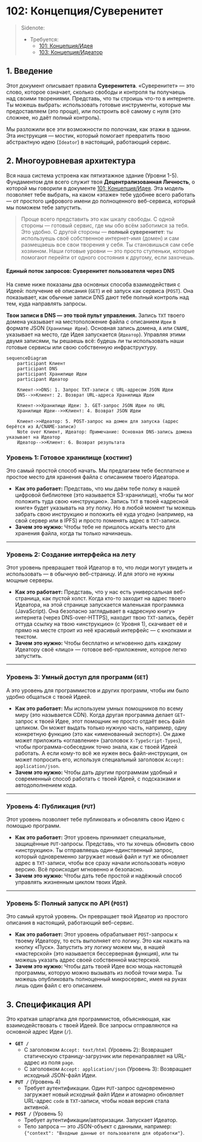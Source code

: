 # 102: Концепция/Суверенитет

> Sidenote:
> 
> - Требуется:
>   - [101: Концепция/Идея](./101_concept_idea.md)
>   - [103: Концепция/Идеатор](./103_concept_ideator.md)

## 1. Введение

Этот документ описывает правила **Суверенитета**. «Суверенитет» — это слово, которое означает, сколько свободы и контроля ты получаешь над своими творениями. Представь, что ты строишь что-то в интернете. Ты можешь выбрать: использовать готовые инструменты, которые мы предоставляем (это проще), или построить всё самому с нуля (это сложнее, но даёт полный контроль).

Мы разложили все эти возможности по полочкам, как этажи в здании. Эта инструкция — мостик, который помогает превратить твою абстрактную идею (`Ideator`) в настоящий, работающий сервис.

## 2. Многоуровневая архитектура

Вся наша система устроена как пятиэтажное здание (Уровни 1-5). Фундаментом для всего служит твоя **Децентрализованная Личность**, о которой мы говорили в документе [101: Концепция/Идея](./101_concept_idea.md). Эта модель позволяет тебе выбрать, на каком «этаже» тебе удобнее всего работать — от простого цифрового имени до полноценного веб-сервиса, который мы поможем тебе запустить.

> Проще всего представить это как шкалу свободы. С одной стороны — готовый сервис, где мы обо всём заботимся за тебя. Это удобно. С другой стороны — **полный суверенитет**: ты используешь своё собственное интернет-имя (домен) и сам размещаешь все свои творения у себя. Ты становишься сам себе хозяином. Наши готовые уровни — это просто ступеньки, которые помогают перейти от одного состояния к другому, если захочешь.

#### Единый поток запросов: Суверенитет пользователя через DNS

На схеме ниже показаны два основных способа взаимодействия с Идеей: получение её описания (`GET`) и её запуск как сервиса (`POST`). Она показывает, как обычные записи DNS дают тебе полный контроль над тем, куда направлять запросы.

**Твои записи в DNS — это твой пульт управления.** Запись `TXT` твоего домена указывает на местоположение файла с описанием `Идеи` в формате JSON (`Хранилище Идеи`). Основная запись домена, `A` или `CNAME`, указывает на место, где Идея запускается (`Идеатор`). Управляя этими двумя записями, ты решаешь всё: будешь ли ты использовать наши готовые сервисы или свою собственную инфраструктуру.

```mermaid
sequenceDiagram
    participant Клиент
    participant DNS
    participant Хранилище Идеи
    participant Идеатор

    Клиент->>DNS: 1. Запрос TXT-записи с URL-адресом JSON Идеи
    DNS-->>Клиент: 2. Возврат URL-адреса Хранилища Идеи

    Клиент->>Хранилище Идеи: 3. GET-запрос JSON Идеи по URL
    Хранилище Идеи-->>Клиент: 4. Возврат JSON Идеи

    Клиент->>Идеатор: 5. POST-запрос на домен для запуска (адрес берётся из A/CNAME-записи)
    Note over Клиент, Идеатор: Примечание: Основная DNS-запись домена указывает на Идеатор
    Идеатор-->>Клиент: 6. Возврат результата
```

### Уровень 1: Готовое хранилище (хостинг)

Это самый простой способ начать. Мы предлагаем тебе бесплатное и простое место для хранения файла с описанием твоего Идеатора.

- **Как это работает:** Представь, что мы даём тебе полку в нашей цифровой библиотеке (это называется S3-хранилище), чтобы ты мог положить туда свою «инструкцию». Запись `TXT` в твоей «адресной книге» будет указывать на эту полку. Но в любой момент ты можешь забрать свою инструкцию и положить её куда угодно (например, на свой сервер или в IPFS) и просто поменять адрес в `TXT`-записи.
- **Зачем это нужно:** Чтобы тебе не пришлось искать место для хранения файла, когда ты только начинаешь.

---

### Уровень 2: Создание интерфейса на лету

Этот уровень превращает твой Идеатор в то, что люди могут увидеть и использовать — в обычную веб-страницу. И для этого не нужны мощные серверы.

- **Как это работает:** Представь, что у нас есть универсальная веб-страница, как пустой холст. Когда кто-то заходит на адрес твоего Идеатора, на этой странице запускается маленькая программка (JavaScript). Она безопасно заглядывает в «адресную книгу» интернета (через DNS-over-HTTPS), находит твою `TXT`-запись, берёт оттуда ссылку на твою «инструкцию» (с Уровня 1), скачивает её и прямо на месте строит из неё красивый интерфейс — с кнопками и текстом.
- **Зачем это нужно:** Чтобы бесплатно и мгновенно дать каждому Идеатору своё «лицо» — готовое веб-приложение, которое легко запустить.

---

### Уровень 3: Умный доступ для программ (`GET`)

А это уровень для программистов и других программ, чтобы им было удобно общаться с твоей Идеей.

- **Как это работает:** Мы используем умных помощников по всему миру (это называется CDN). Когда другая программа делает `GET`-запрос к твоей Идее, этот помощник не просто отдаёт весь файл целиком. Он может выдать только нужную часть, например, одну конкретную функцию (это как «именованный экспорт»). Он даже может приложить «оглавление» (заголовок `X-TypeScript-Types`), чтобы программа-собеседник точно знала, как с твоей Идеей работать. А если кому-то всё же нужен весь файл-инструкция, он может попросить его, используя специальный заголовок `Accept: application/json`.
- **Зачем это нужно:** Чтобы дать другим программам удобный и современный способ работать с твоей Идеей, с подсказками и автодополнением кода.

---

### Уровень 4: Публикация (`PUT`)

Этот уровень позволяет тебе публиковать и обновлять свою Идею с помощью программ.

- **Как это работает:** Этот уровень принимает специальные, защищённые `PUT`-запросы. Представь, что ты хочешь обновить свою «инструкцию». Ты отправляешь один-единственный запрос, который одновременно загружает новый файл и тут же обновляет адрес в `TXT`-записи, чтобы все сразу начали использовать новую версию. Всё происходит мгновенно и безопасно.
- **Зачем это нужно:** Чтобы дать тебе простой и надёжный способ управлять жизненным циклом твоих Идей.

---

### Уровень 5: Полный запуск по API (`POST`)

Это самый крутой уровень. Он превращает твой Идеатор из простого описания в настоящий, работающий веб-сервис.

- **Как это работает:** Этот уровень обрабатывает `POST`-запросы к твоему Идеатору, то есть выполняет его логику. Это как нажать на кнопку «Пуск». Запустить эту логику можем мы, в нашей «мастерской» (это называется бессерверная функция), или ты можешь указать адрес своей собственной мастерской.
- **Зачем это нужно:** Чтобы дать твоей Идее всю мощь настоящей программы, которую можно вызывать из любой точки мира. Ты можешь опубликовать полноценный микросервис, имея на руках лишь один файл с его описанием.

## 3. Спецификация API

Это краткая шпаргалка для программистов, объясняющая, как взаимодействовать с твоей Идеей. Все запросы отправляются на основной адрес Идеи (`/`).

- **`GET /`**
  - С заголовком `Accept: text/html` (Уровень 2): Возвращает статическую страницу-загрузчик или перенаправляет на URL-адрес из поля `page`.
  - С заголовком `Accept: application/json` (Уровень 3): Возвращает исходный JSON-файл Идеи.
- **`PUT /`** (Уровень 4)
  - Требует аутентификации. Один `PUT`-запрос одновременно загружает новый исходный файл Идеи и атомарно обновляет URL-адрес `code` в `TXT`-записи, чтобы новая версия стала активной.
- **`POST /`** (Уровень 5)
  - Требует аутентификации/авторизации. Запускает Идеатор.
  - Тело запроса — это JSON-объект с данными, например: `{"context": "Входные данные от пользователя для обработки"}`.